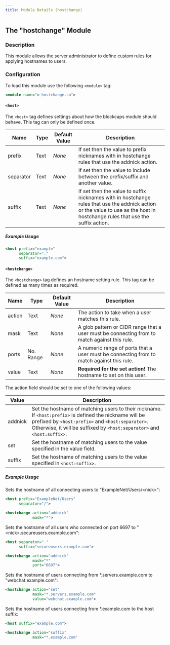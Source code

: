 ```yaml
---
title: Module Details (hostchange)
---
```


## The "hostchange" Module

### Description

This module allows the server administrator to define custom rules for applying hostnames to users.

### Configuration

To load this module use the following `<module>` tag:

```xml
<module name="m_hostchange.so">
```

#### `<host>`

The `<host>` tag defines settings about how the blockcaps module should behave. This tag can only be defined once.

Name      | Type | Default Value | Description
--------- | ---- | ------------- | -----------
prefix    | Text | *None*        | If set then the value to prefix nicknames with in hostchange rules that use the addnick action.
separator | Text | *None*        | If set then the value to include between the prefix/suffix and another value.
suffix    | Text | *None*        | If set then the value to suffix nicknames with in hostchange rules that use the addnick action or the value to use as the host in hostchange rules that use the suffix action.

##### Example Usage

```xml
<host prefix="example"
      separator="."
      suffix="example.com">
```

#### `<hostchange>`

The `<hostchange>` tag defines an hostname setting rule. This tag can be defined as many times as required.

Name   | Type      | Default Value | Description
------ | --------- | ------------- | -----------
action | Text      | *None*        | The action to take when a user matches this rule.
mask   | Text      | *None*        | A glob pattern or CIDR range that a user must be connecting from to match against this rule.
ports  | No. Range | *None*        | A numeric range of ports that a user must be connecting from to match against this rule.
value  | Text      | *None*        | **Required for the set action!** The hostname to set on this user.

The action field should be set to one of the following values:

Value   | Description
------- | -----------
addnick | Set the hostname of matching users to their nickname. If `<host:prefix>` is defined the nickname will be prefixed by `<host:prefix>` and `<host:separator>`. Otherwise, it will be suffixed by `<host:separator>` and `<host:suffix>`.
set     | Set the hostname of matching users to the value specified in the value field.
suffix  | Set the hostname of matching users to the value specified in `<host:suffix>`.

##### Example Usage

Sets the hostname of all connecting users to "ExampleNet/Users/&lt;nick&gt;":

```xml
<host prefix="ExampleNet/Users"
      separator="/">

<hostchange action="addnick"
            mask="*">
```

Sets the hostname of all users who connected on port 6697 to "&lt;nick&gt;.secureusers.example.com":

```xml
<host separator="."
      suffix="secureusers.example.com">

<hostchange action="addnick"
            mask="*"
            port="6697">
```

Sets the hostname of users connecting from \*.servers.example.com to "webchat.example.com":

```xml
<hostchange action="set"
            mask="*.servers.example.com"
            value="webchat.example.com">
```

Sets the hostname of users connecting from \*.example.com to the host suffix:

```xml
<host suffix="example.com">

<hostchange action="suffix"
            mask="*.example.com"
```

